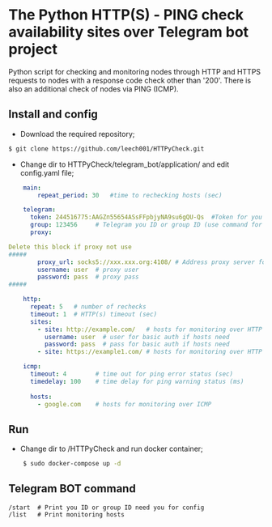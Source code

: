 # The Python HTTP(S) - PING check availability sites over Telegram bot project

Python script for checking and monitoring nodes through HTTP and HTTPS requests to nodes with a response code check other than '200'. There is also an additional check of nodes via PING (ICMP).

## Install and config
- Download the required repository;

```bash
$ git clone https://github.com/leech001/HTTPyCheck.git
```

- Change dir to HTTPyCheck/telegram_bot/application/ and edit config.yaml file;

```yaml
    main:
        repeat_period: 30   #time to rechecking hosts (sec)

    telegram:
      token: 244516775:AAGZп55654ASsFFpbjyNA9su6gQU-Qs  #Token for you Telegram BOT
      group: 123456     # Telegram you ID or group ID (use command for BOT /start
      proxy:

Delete this block if proxy not use
#####
        proxy_url: socks5://xxx.xxx.org:4108/ # Address proxy server for Telegram (специально для Роскомнадзора)
        username: user  # proxy user
        password: pass  # proxy pass
#####

    http:
      repeat: 5   # number of rechecks
      timeout: 1  # HTTP(s) timeout (sec) 
      sites:
        - site: http://example.com/   # hosts for monitoring over HTTP or HTTPS with basic auth
          username: user  # user for basic auth if hosts need
          password: pass  # pass for basic auth if hosts need
        - site: https://example1.com/ # hosts for monitoring over HTTP or HTTPS

    icmp:
      timeout: 4        # time out for ping error status (sec)
      timedelay: 100    # time delay for ping warning status (ms) 
    
      hosts:
        - google.com    # hosts for monitoring over ICMP
```

## Run
- Change dir to /HTTPyCheck and run docker container;
```bash
    $ sudo docker-compose up -d
```

## Telegram BOT command
```
/start  # Print you ID or group ID need you for config
/list   # Print monitoring hosts
```
